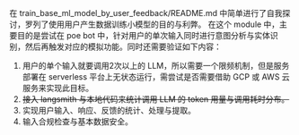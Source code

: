 在 train_base_ml_model_by_user_feedback/README.md 中简单进行了自我探讨，罗列了使用用户产生数据训练小模型的目的与利弊。
在这个 module 中，主要目的是尝试在 poe bot 中，针对用户的单次输入同时进行意图分析与实体识别，然后再触发对应的模拟功能。同时还需要验证如下内容：
1. 用户的单个输入就要调用2次以上的 LLM，所以需要一个限频机制，但是服务部署在 serverless 平台上无状态运行，需尝试是否需要借助 GCP 或 AWS 云服务来实现此目标。
2. ~~接入 langsmith 与本地代码来统计调用 LLM 的 token 用量与调用耗时分布。~~
3. 实现用户输入、响应、反馈的统计、处理与提取。
4. 输入合规检查与基本数据安全。